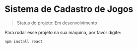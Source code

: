 <h1> Sistema de Cadastro de Jogos </h1>

> Status do projeto: Em desenvolvimento

Para rodar esse projeto na sua máquina, por favor digite: 

```
npm install react
```
